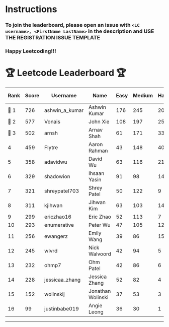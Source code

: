 # Instructions
### To join the leaderboard, please open an issue with `<LC username>, <FirstName LastName>` in the description and USE THE REGISTRATION ISSUE TEMPLATE
### Happy Leetcoding!!!


# 🏆 Leetcode Leaderboard 🏆

| Rank | Score | Username       | Name | Easy | Medium | Hard | Problems Solved |
|------|----------------|-----------------|-------------------|--------------|--------------|--------------|--------------|
| 🥇 1 | 726 | ashwin_a_kumar | Ashwin Kumar | 176 | 245 | 20 | 441 |
| 🥈 2 | 577 | Vonais | John Xie | 108 | 197 | 25 | 330 |
| 🥉 3 | 502 | arnsh | Arnav Shah | 61 | 171 | 33 | 265 |
| 4 | 459 | Flytre | Aaron Rahman | 43 | 148 | 40 | 231 |
| 5 | 358 | adavidwu | David Wu | 63 | 116 | 21 | 200 |
| 6 | 329 | shadowion | Ihsaan Yasin | 91 | 98 | 14 | 203 |
| 7 | 321 | shreypatel703 | Shrey Patel | 50 | 122 | 9 | 181 |
| 8 | 311 | kjihwan | Jihwan Kim | 63 | 103 | 14 | 180 |
| 9 | 299 | ericzhao16 | Eric Zhao | 52 | 113 | 7 | 172 |
| 10 | 293 | enumerative | Peter Wu | 47 | 105 | 12 | 164 |
| 11 | 256 | ewangerz | Emily Wang | 39 | 86 | 15 | 140 |
| 12 | 245 | wlvrd | Nick Walvoord | 42 | 94 | 5 | 141 |
| 13 | 232 | ohmp7 | Ohm Patel | 42 | 86 | 6 | 134 |
| 14 | 228 | jessicaa_zhang | Jessica Zhang | 52 | 82 | 4 | 138 |
| 15 | 152 | wolinskij | Jonathan Wolinski | 37 | 53 | 3 | 93 |
| 16 | 99 | justinbabe019 | Angie Leong | 36 | 30 | 1 | 67 |
---